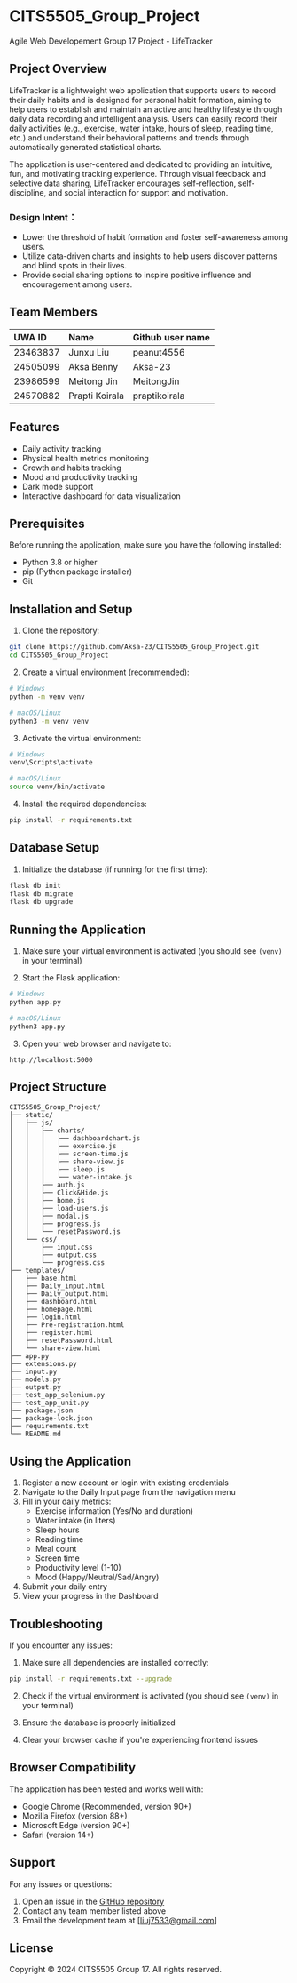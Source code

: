 # CITS5505_Group_Project
Agile Web Developement Group 17 Project - LifeTracker

## Project Overview
LifeTracker is a lightweight web application that supports users to record their daily habits and is designed for personal habit formation, aiming to help users to establish and maintain an active and healthy lifestyle through daily data recording and intelligent analysis. Users can easily record their daily activities (e.g., exercise, water intake, hours of sleep, reading time, etc.) and understand their behavioral patterns and trends through automatically generated statistical charts.

The application is user-centered and dedicated to providing an intuitive, fun, and motivating tracking experience. Through visual feedback and selective data sharing, LifeTracker encourages self-reflection, self-discipline, and social interaction for support and motivation.

### Design Intent：
- Lower the threshold of habit formation and foster self-awareness among users.
- Utilize data-driven charts and insights to help users discover patterns and blind spots in their lives.
- Provide social sharing options to inspire positive influence and encouragement among users.

## Team Members

| UWA ID   | Name           | Github user name     |
|:-------  |:---------------|----------------------|
| 23463837 | Junxu Liu      | peanut4556           |
| 24505099 | Aksa Benny     | Aksa-23              |
| 23986599 | Meitong Jin    | MeitongJin           |
| 24570882 | Prapti Koirala | praptikoirala        |

## Features

- Daily activity tracking
- Physical health metrics monitoring
- Growth and habits tracking
- Mood and productivity tracking
- Dark mode support
- Interactive dashboard for data visualization

## Prerequisites

Before running the application, make sure you have the following installed:
- Python 3.8 or higher
- pip (Python package installer)
- Git

## Installation and Setup

1. Clone the repository:
```bash
git clone https://github.com/Aksa-23/CITS5505_Group_Project.git
cd CITS5505_Group_Project
```

2. Create a virtual environment (recommended):
```bash
# Windows
python -m venv venv

# macOS/Linux
python3 -m venv venv
```

3. Activate the virtual environment:
```bash
# Windows
venv\Scripts\activate

# macOS/Linux
source venv/bin/activate
```

4. Install the required dependencies:
```bash
pip install -r requirements.txt
```

## Database Setup

1. Initialize the database (if running for the first time):
```bash
flask db init
flask db migrate
flask db upgrade
```

## Running the Application

1. Make sure your virtual environment is activated (you should see `(venv)` in your terminal)

2. Start the Flask application:
```bash
# Windows
python app.py

# macOS/Linux
python3 app.py
```

3. Open your web browser and navigate to:
```
http://localhost:5000
```

## Project Structure

```
CITS5505_Group_Project/
├── static/
│   ├── js/
│   │   ├── charts/
│   │   │   ├── dashboardchart.js
│   │   │   ├── exercise.js
│   │   │   ├── screen-time.js
│   │   │   ├── share-view.js
│   │   │   ├── sleep.js
│   │   │   └── water-intake.js
│   │   ├── auth.js
│   │   ├── Click&Hide.js
│   │   ├── home.js
│   │   ├── load-users.js
│   │   ├── modal.js
│   │   ├── progress.js
│   │   └── resetPassword.js
│   └── css/
│       ├── input.css
│       ├── output.css
│       └── progress.css
├── templates/
│   ├── base.html
│   ├── Daily_input.html
│   ├── Daily_output.html
│   ├── dashboard.html
│   ├── homepage.html
│   ├── login.html
│   ├── Pre-registration.html
│   ├── register.html
│   ├── resetPassword.html
│   └── share-view.html
├── app.py
├── extensions.py
├── input.py
├── models.py
├── output.py
├── test_app_selenium.py
├── test_app_unit.py
├── package.json
├── package-lock.json
├── requirements.txt
└── README.md
```

## Using the Application

1. Register a new account or login with existing credentials
2. Navigate to the Daily Input page from the navigation menu
3. Fill in your daily metrics:
   - Exercise information (Yes/No and duration)
   - Water intake (in liters)
   - Sleep hours
   - Reading time
   - Meal count
   - Screen time
   - Productivity level (1-10)
   - Mood (Happy/Neutral/Sad/Angry)
4. Submit your daily entry
5. View your progress in the Dashboard

## Troubleshooting

If you encounter any issues:

1. Make sure all dependencies are installed correctly:
```bash
pip install -r requirements.txt --upgrade
```

2. Check if the virtual environment is activated (you should see `(venv)` in your terminal)

3. Ensure the database is properly initialized

4. Clear your browser cache if you're experiencing frontend issues

## Browser Compatibility

The application has been tested and works well with:
- Google Chrome (Recommended, version 90+)
- Mozilla Firefox (version 88+)
- Microsoft Edge (version 90+)
- Safari (version 14+)

## Support

For any issues or questions:
1. Open an issue in the [GitHub repository](https://github.com/Aksa-23/CITS5505_Group_Project.git)
2. Contact any team member listed above
3. Email the development team at [liuj7533@gmail.com]

## License

Copyright © 2024 CITS5505 Group 17. All rights reserved.
